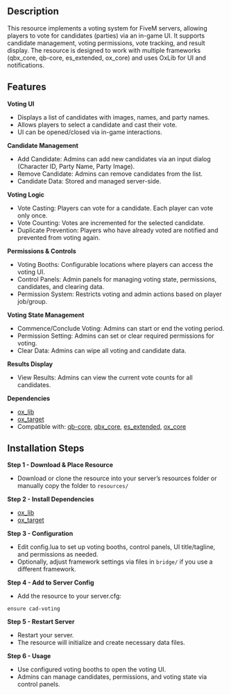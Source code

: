 ## Description
This resource implements a voting system for FiveM servers, allowing players to vote for candidates (parties) via an in-game UI. It supports candidate management, voting permissions, vote tracking, and result display. The resource is designed to work with multiple frameworks (qbx_core, qb-core, es_extended, ox_core) and uses OxLib for UI and notifications.

## Features
**Voting UI**
- Displays a list of candidates with images, names, and party names.
- Allows players to select a candidate and cast their vote.
- UI can be opened/closed via in-game interactions.

**Candidate Management**
- Add Candidate: Admins can add new candidates via an input dialog (Character ID, Party Name, Party Image).
- Remove Candidate: Admins can remove candidates from the list.
- Candidate Data: Stored and managed server-side.

**Voting Logic**
- Vote Casting: Players can vote for a candidate. Each player can vote only once.
- Vote Counting: Votes are incremented for the selected candidate.
- Duplicate Prevention: Players who have already voted are notified and prevented from voting again.

**Permissions & Controls**
- Voting Booths: Configurable locations where players can access the voting UI.
- Control Panels: Admin panels for managing voting state, permissions, candidates, and clearing data.
- Permission System: Restricts voting and admin actions based on player job/group.

**Voting State Management**
- Commence/Conclude Voting: Admins can start or end the voting period.
- Permission Setting: Admins can set or clear required permissions for voting.
- Clear Data: Admins can wipe all voting and candidate data.

**Results Display**
- View Results: Admins can view the current vote counts for all candidates.

**Dependencies**
- [ox_lib](https://github.com/CommunityOx/ox_lib)
- [ox_target](https://github.com/CommunityOx/ox_target)
- Compatible with: [qb-core](https://github.com/qbcore-framework/qb-core), [qbx_core](https://github.com/Qbox-project/qbx_core), [es_extended](https://github.com/ESX-Official/es_extended), [ox_core](https://github.com/CommunityOx/ox_core)

## Installation Steps
**Step 1 - Download & Place Resource**
- Download or clone the resource into your server’s resources folder or manually copy the folder to `resources/`

**Step 2 - Install Dependencies**
- [ox_lib](https://github.com/CommunityOx/ox_lib)
- [ox_target](https://github.com/CommunityOx/ox_target)

**Step 3 - Configuration**
- Edit config.lua to set up voting booths, control panels, UI title/tagline, and permissions as needed.
- Optionally, adjust framework settings via files in `bridge/` if you use a different framework.

**Step 4 - Add to Server Config**
- Add the resource to your server.cfg:
```
ensure cad-voting
```

**Step 5 - Restart Server**
- Restart your server.
- The resource will initialize and create necessary data files.

**Step 6 - Usage**
- Use configured voting booths to open the voting UI.
- Admins can manage candidates, permissions, and voting state via control panels.